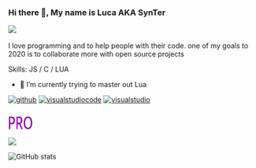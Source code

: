 ### Hi there 👋, My name is Luca AKA SynTer
![](https://camo.githubusercontent.com/d88bdce683bc31abcfc8fd8774880f5a305e4e59/687474703a2f2f692e696d6775722e636f6d2f6337476d414a662e706e67)

I love programming and to help people with their code. one of my goals to 2020 is to collaborate more with open source projects

Skills: JS / C / LUA

- 🔭 I’m currently trying to master out Lua


[<img src='https://cdn.jsdelivr.net/npm/simple-icons@3.0.1/icons/github.svg' alt='github' height='40'>](https://github.com/synterrr)  [<img src='https://cdn.jsdelivr.net/npm/simple-icons@3.0.1/icons/visualstudiocode.svg' alt='visualstudiocode' height='40'>](https://code.visualstudio.com/)  [<img src='https://cdn.jsdelivr.net/npm/simple-icons@3.0.1/icons/visualstudio.svg' alt='visualstudio' height='40'>](https://visualstudio.microsoft.com/pt-br/thank-you-downloading-visual-studio/?sku=Community&rel=16)  

<a href='https://github.com/pricing'><img src='https://raw.githubusercontent.com/acervenky/animated-github-badges/master/assets/pro.gif' width='50' height='50'></a>
<br>
<a href="https://github.com/anuraghazra/github-readme-stats">
  <img align="center" src="https://github-readme-stats.vercel.app/api/top-langs/?username=synterrr&layout=compact&theme=radical" />
</a>


![GitHub stats](https://github-readme-stats.vercel.app/api?username=synterrr&show_icons=true)  


